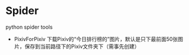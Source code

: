 # Spider
 python spider tools

- PixivForPixiv
 下载Pixiv的“今日排行榜的”图片，默认是只下最前面50张图片，保存到当前路径下的Pixiv文件夹下（需事先创建）

